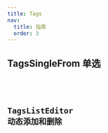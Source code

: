 ```yaml
---
title: Tags
nav:
  title: 指南
  order: 3
---
```


## TagsSingleFrom 单选

```jsx | pure

```

<code src="../examples/tag/tags-single-form-use.tsx" />

## TagsListEditor 动态添加和删除

<code src="../examples/tag/tags-list-editor-use.tsx" />
